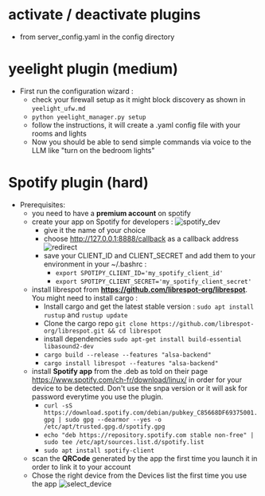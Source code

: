 # activate / deactivate plugins
  - from server_config.yaml in the config directory

# yeelight plugin (medium)
  - First run the configuration wizard :
    - check your firewall setup as it might block discovery as shown in `yeelight_ufw.md`
    - `python yeelight_manager.py setup`
    - follow the instructions, it will create a .yaml config file with your rooms and lights
    - Now you should be able to send simple commands via voice to the LLM like "turn on the bedroom lights"
   
# Spotify plugin (hard)
  - Prerequisites:
    - you need to have a **premium account** on spotify
    - create your app on Spotify for developers :
      ![spotify_dev](https://github.com/user-attachments/assets/199cba5d-43c5-435d-bddf-9bdb039d0ab0)
      - give it the name of your choice
      - choose http://127.0.0.1:8888/callback as a callback address
        ![redirect](https://github.com/user-attachments/assets/2de1497b-d5f2-4ee9-a9c1-d3aea05fd005)
      - save your CLIENT_ID and CLIENT_SECRET and add them to your environment in your ~/.bashrc :
        - `export SPOTIPY_CLIENT_ID='my_spotify_client_id'`
        - `export SPOTIPY_CLIENT_SECRET='my_spotify_client_secret'`
    - install librespot from **https://github.com/librespot-org/librespot**. You might need to install cargo :
      - Install cargo and get the latest stable version : `sudo apt install rustup` and `rustup update`
      - Clone the cargo repo `git clone https://github.com/librespot-org/librespot.git && cd librespot`
      - install dependencies `sudo apt-get install build-essential libasound2-dev`
      - `cargo build --release --features "alsa-backend"`
      - `cargo install librespot --features "alsa-backend"`
    - install **Spotify app** from the .deb as told on their page https://www.spotify.com/ch-fr/download/linux/ in order for your device to be detected. Don't use the snpa version or it will ask for password everytime you use the plugin.
      - `curl -sS https://download.spotify.com/debian/pubkey_C85668DF69375001.gpg | sudo gpg --dearmor --yes -o /etc/apt/trusted.gpg.d/spotify.gpg`
      - `echo "deb https://repository.spotify.com stable non-free" | sudo tee /etc/apt/sources.list.d/spotify.list`
      - `sudo apt install spotify-client`
    - scan the **QRCode** generated by the app the first time you launch it in order to link it to your account
    - Chose the right device from  the Devices list the first time you use the app
      ![select_device](https://github.com/user-attachments/assets/cbe9d018-e1a6-4c00-8573-bf6d36d127f2)


